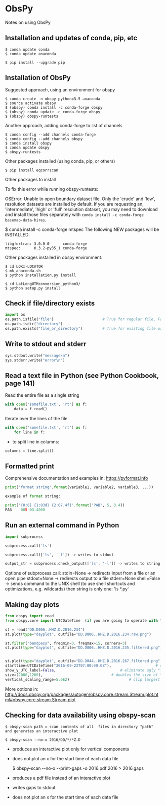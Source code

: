 # ObsPy

Notes on using ObsPy

## Installation and updates of conda, pip, etc

    $ conda update conda
    $ conda update anaconda

    $ pip install --upgrade pip

## Installation of ObsPy

Suggested approach, using an environment for obspy

    $ conda create -n obspy python=3.5 anaconda
    $ source activate obspy
    $ (obspy) conda install -c conda-forge obspy
    $ (obspy) conda update -c conda-forge obspy
    $ (obspy) obspy-runtests 


Another approach, adding conda-forge to list of channels 

    $ conda config --add channels conda-forge
    $ conda config --add channels obspy
    $ conda install obspy
    $ conda update obspy
    $ obspy-runtests

Other packages installed (using conda, pip, or others)

    $ pip install eqcorrscan

Other packages to install

To fix this error while running obspy-runtests:


OSError: Unable to open boundary dataset file. Only the 'crude' and  'low',
resolution datasets are installed by default.
If you are requesting an, 'intermediate', 'high' or 'full'
resolution dataset, you may need to download and install those
files separately with
`conda install -c conda-forge basemap-data-hires`.

$ conda install -c conda-forge mtspec
The following NEW packages will be INSTALLED:

    libgfortran: 3.0.0-0      conda-forge
    mtspec:      0.3.2-py35_1 conda-forge


Other packages installed in obspy environment:

    $ cd LOKI-LOCATOR
    $ mk_anaconda.sh
    $ python installation.py install

    $ cd LatLongUTMconversion_python3/
    $ python setup.py install

## Check if file/directory exists

```python
import os
os.path.isfile("file")                      # True for regular file, False for directory!
os.path.isdir("directory")
os.path.exists("file_or_directory")         # True for existing file or directory
```

## Write to stdout and stderr

```python
sys.stdout.write("message\n")
sys.stderr.write("error\n")
```

## Read a text file in Python (see Python Cookbook, page 141)

Read the entire file as a single string

```python
with open('somefile.txt', 'rt') as f:
    data = f.read()
```

Iterate over the lines of the file

```python
with open('somefile.txt', 'rt') as f:
    for line in f:
```

- to split line in columns:

```python
columns = line.split()
```

## Formatted print

Comprehensive documentation and examples in:
https://pyformat.info

```python
print('format string'.format(variable1, variable2, variable3, ...))

example of format string:

print('{0:6} {1:03d} {2:07.4f}'.format('PAB', 5, 3.4))
PAB    005 03.4000
```


## Run an external command in Python

```python
import subprocess

subprocess.call('ls')

subprocess.call(['ls', '-l']) -> writes to stdout

output_str = subprocess.check_output(['ls', '-l']) -> writes to string "output_str"
```

Options of subprocess.call:
    stdin=None   -> redirects input from a file or an open pipe
    stdout=None  -> redirects output to a file
    stderr=None
    shell=False  -> sends command to the UNIX shell (to use shell shortcuts and optimizations, e.g. wildcards)
                    then string is only one: 'ls *.py'

## Making day plots

```python
from obspy import read
from obspy.core import UTCDateTime  (if you are going to operate with time strings)

st = read("DD.D006..HHZ.D.2016.234")
st.plot(type="dayplot", outfile="DD.D006..HHZ.D.2016.234.raw.png")

st.filter("bandpass", freqmin=3, freqmax=15, corners=3)
st.plot(type="dayplot", outfile="DD.D006..HHZ.D.2016.235.filtered.png")


st.plot(type="dayplot", outfile="DD.D044..HHZ.D.2016.267.filtered.png",
starttime=UTCDateTime("2016-09-23T07:00:00.0Z"),					# set start time (exclude installation)
show_y_UTC_label=False,								# eliminate ugly "local time" label
size=(2000,1200),								# doubles the size of "dayplot" plot
vertical_scaling_range=5.0E2)							# clip largest signal
```

More options in:
http://docs.obspy.org/packages/autogen/obspy.core.stream.Stream.plot.html#obspy.core.stream.Stream.plot


## Checking for data availability using obspy-scan

    $ obspy-scan path = scan contents of all  files in directory "path" and generates an interactive plot

    $ obspy-scan --no-x 2016/DD/*/*Z.D

- produces an interactive plot only for vertical components
- does not plot an x for the start time of each data file


    $ obspy-scan --no-x --print-gaps -o 2016.pdf 2016 > 2016.gaps

- produces a pdf file instead of an interactive plot
- writes gaps to stdout
- does not plot an x for the start time of each data file
